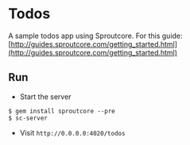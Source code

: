 Todos
===

A sample todos app using Sproutcore. For this guide: [http://guides.sproutcore.com/getting_started.html](http://guides.sproutcore.com/getting_started.html)

Run
---

* Start the server

```
$ gem install sproutcore --pre
$ sc-server
```

* Visit `http://0.0.0.0:4020/todos`